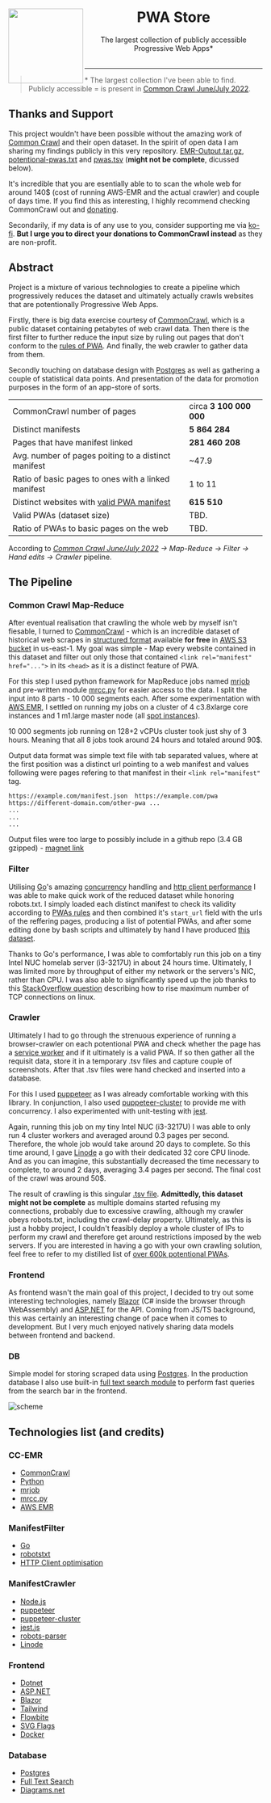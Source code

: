 <center>
<img align="left" width="148" src="https://i.imgur.com/a1KH5gq.png">
<h1>PWA Store</h1>
The largest collection of publicly accessible Progressive Web Apps*
</center>
</br>

---

> \* The largest collection I've been able to find. Publicly accessible = is present in [Common Crawl June/July 2022](https://data.commoncrawl.org/crawl-data/CC-MAIN-2022-27/index.html).

## Thanks and Support

This project wouldn't have been possible without the amazing work of [Common Crawl](https://commoncrawl.org) and their open dataset. In the spirit of open data I am sharing my findings publicly in this very repository. [EMR-Output.tar.gz](magnet:?xt=urn:btih:607f8d004b501f6a3790e35a0a6b7e1c4e6643c3&xt=urn:btmh:12205e368440692731a7587bee256b67fc11eecd9bb78288ded11df6c68c764bdde7&dn=CC-Manifests.tar.gz&tr=udp%3a%2f%2ftracker.openbittorrent.com%3a6969%2fannounce&tr=udp%3a%2f%2ftracker.opentrackr.org%3a1337%2fannounce&tr=http%3a%2f%2ftracker.openbittorrent.com%3a80%2fannounce&tr=udp%3a%2f%2fopen.tracker.cl%3a1337%2fannounce&tr=https%3a%2f%2fopentracker.i2p.rocks%2fannounce), [potentional-pwas.txt](ManifestCrawler/input/potentional-pwas.txt) and [pwas.tsv](ManifestCrawler/output/pwas.tsv) (**might not be complete**, dicussed below).

It's incredible that you are esentially able to to scan the whole web for around 140$ (cost of running AWS-EMR and the actual crawler) and couple of days time. If you find this as interesting, I highly recommend checking CommonCrawl out and [donating](https://commoncrawl.org/donate/).

Secondarily, if my data is of any use to you, consider supporting me via [ko-fi](ko-fi.com/tarasa24). **But I urge you to direct your donations to CommonCrawl instead** as they are non-profit.

## Abstract

Project is a mixture of various technologies to create a pipeline which progressively reduces the dataset and ultimately actually crawls websites that are potentionally Progressive Web Apps.

Firstly, there is big data exercise courtesy of [CommonCrawl](https://commoncrawl.org), which is a public dataset containing petabytes of web crawl data. Then there is the first filter to further reduce the input size by ruling out pages that don't conform to the [rules of PWA](https://web.dev/add-manifest/). And finally, the web crawler to gather data from them.

Secondly touching on database design with [Postgres](https://www.postgresql.org/) as well as gathering a couple of statistical data points. And presentation of the data for promotion purposes in the form of an app-store of sorts.

|                                                                            |                         |
| -------------------------------------------------------------------------- | ----------------------- |
| CommonCrawl number of pages                                                | circa **3 100 000 000** |
| Distinct manifests                                                         | **5 864 284**           |
| Pages that have manifest linked                                            | **281 460 208**         |
| Avg. number of pages poiting to a distinct manifest                        | ~47.9                   |
| Ratio of basic pages to ones with a linked manifest                        | 1 to 11                 |
| Distinct websites with [valid PWA manifest](https://web.dev/add-manifest/) | **615 510**             |
| Valid PWAs (dataset size)                                                  | TBD.                    |
| Ratio of PWAs to basic pages on the web                                    | TBD.                    |

According to _[Common Crawl June/July 2022](https://data.commoncrawl.org/crawl-data/CC-MAIN-2022-27/index.html) -> Map-Reduce -> Filter -> Hand edits -> Crawler_ pipeline.

## The Pipeline

### Common Crawl Map-Reduce

After eventual realisation that crawling the whole web by myself isn't fiesable, I turned to [CommonCrawl](https://commoncrawl.org) - which is an incredible dataset of historical web scrapes in [structured format](https://commoncrawl.org/2014/04/navigating-the-warc-file-format/) available **for free** in [AWS S3 bucket](https://registry.opendata.aws/commoncrawl/) in us-east-1. My goal was simple - Map every website contained in this dataset and filter out only those that contained `<link rel="manifest" href="...">` in its `<head>` as it is a distinct feature of PWA.

For this step I used python framework for MapReduce jobs named [mrjob](https://mrjob.readthedocs.io/en/latest/#) and pre-written module [mrcc.py](https://github.com/commoncrawl/cc-mrjob) for easier access to the data. I split the input into 8 parts - 10 000 segments each. After some experimentation with [AWS EMR](https://aws.amazon.com/emr/), I settled on running my jobs on a cluster of 4 c3.8xlarge core instances and 1 m1.large master node (all [spot instances](https://aws.amazon.com/ec2/spot/)).

10 000 segments job running on 128+2 vCPUs cluster took just shy of 3 hours. Meaning that all 8 jobs took around 24 hours and totaled around 90$.

Output data format was simple text file with tab separated values, where at the first position was a distinct url pointing to a web manifest and values following were pages refering to that manifest in their `<link rel="manifest"` tag.

```
https://example.com/manifest.json  https://example.com/pwa  https://different-domain.com/other-pwa ...
...
...
...
```

Output files were too large to possibly include in a github repo (3.4 GB gzipped) - [magnet link](magnet:?xt=urn:btih:607f8d004b501f6a3790e35a0a6b7e1c4e6643c3&xt=urn:btmh:12205e368440692731a7587bee256b67fc11eecd9bb78288ded11df6c68c764bdde7&dn=CC-Manifests.tar.gz&tr=udp%3a%2f%2ftracker.openbittorrent.com%3a6969%2fannounce&tr=udp%3a%2f%2ftracker.opentrackr.org%3a1337%2fannounce&tr=http%3a%2f%2ftracker.openbittorrent.com%3a80%2fannounce&tr=udp%3a%2f%2fopen.tracker.cl%3a1337%2fannounce&tr=https%3a%2f%2fopentracker.i2p.rocks%2fannounce)

### Filter

Utilising [Go](https://go.dev/)'s amazing [concurrency](https://www.golangprograms.com/go-language/concurrency.html) handling and [http client performance](https://www.loginradius.com/blog/engineering/tune-the-go-http-client-for-high-performance/) I was able to make quick work of the reduced dataset while honoring robots.txt. I simply loaded each distinct manifest to check its validity according to [PWAs rules](h) and then combined it's `start_url` field with the urls of the reffering pages, producing a list of potential PWAs, and after some editing done by bash scripts and ultimately by hand I have produced [this dataset](ManifestCrawler/input/potentional-pwas.txt).

Thanks to Go's performance, I was able to comfortably run this job on a tiny Intel NUC homelab server (i3-3217U) in about 24 hours time. Ultimately, I was limited more by throughput of either my network or the servers's NIC, rather than CPU. I was also able to significantly speed up the job thanks to this [StackOverflow question](https://stackoverflow.com/questions/410616/increasing-the-maximum-number-of-tcp-ip-connections-in-linux) describing how to rise maximum number of TCP connections on linux.

### Crawler

Ultimately I had to go through the strenuous experience of running a browser-crawler on each potentional PWA and check whether the page has a [service worker](https://web.dev/learn/pwa/service-workers/) and if it ultimately is a valid PWA. If so then gather all the requisit data, store it in a temporary .tsv files and capture couple of screenshots. After that .tsv files were hand checked and inserted into a database.

For this I used [puppeteer](https://pptr.dev/) as I was already comfortable working with this library. In conjunction, I also used [puppeteer-cluster](https://github.com/thomasdondorf/puppeteer-cluster) to provide me with concurrency. I also experimented with unit-testing with [jest](https://jestjs.io/).

Again, running this job on my tiny Intel NUC (i3-3217U) I was able to only run 4 cluster workers and averaged around 0.3 pages per second. Therefore, the whole job would take around 20 days to complete. So this time around, I gave [Linode](https://www.linode.com/) a go with their dedicated 32 core CPU linode. And as you can imagine, this substantially decreased the time necessary to complete, to around 2 days, averaging 3.4 pages per second. The final cost of the crawl was around 50$.

The result of crawling is this singular [.tsv file](ManifestCrawler/output/pwas.tsv). **Admittedly, this dataset might not be complete** as multiple domains started refusing my connections, probably due to excessive crawling, although my crawler obeys robots.txt, including the crawl-delay property. Ultimately, as this is just a hobby project, I couldn't feasibly deploy a whole cluster of IPs to perform my crawl and therefore get around restrictions imposed by the web servers. If you are interested in having a go with your own crawling solution, feel free to refer to my distilled list of [over 600k potentional PWAs](ManifestCrawler/input/potentional-pwas.txt).

### Frontend

As frontend wasn't the main goal of this project, I decided to try out some interesting technologies, namely [Blazor](https://dotnet.microsoft.com/en-us/apps/aspnet/web-apps/blazor) (C# inside the browser through WebAssembly) and [ASP.NET](https://dotnet.microsoft.com/en-us/apps/aspnet) for the API. Coming from JS/TS background, this was certainly an interesting change of pace when it comes to development. But I very much enjoyed natively sharing data models between frontend and backend.

### DB

Simple model for storing scraped data using [Postgres](https://www.postgresql.org/). In the production database I also use built-in [full text search module](https://www.postgresql.org/docs/current/textsearch.html) to perform fast queries from the search bar in the frontend.

![scheme](DB/PWA%20store.png)

## Technologies list (and credits)

### CC-EMR

- [CommonCrawl](https://commoncrawl.org)
- [Python](https://www.python.org/)
- [mrjob](https://mrjob.readthedocs.io/en/latest/#)
- [mrcc.py](https://github.com/commoncrawl/cc-mrjob)
- [AWS EMR](https://aws.amazon.com/emr/)

### ManifestFilter

- [Go](https://go.dev/)
- [robotstxt](https://github.com/temoto/robotstxt)
- [HTTP Client optimisation](https://stackoverflow.com/questions/410616/increasing-the-maximum-number-of-tcp-ip-connections-in-linux)

### ManifestCrawler

- [Node.js](https://nodejs.org/)
- [puppeteer](https://pptr.dev/)
- [puppeteer-cluster](https://github.com/thomasdondorf/puppeteer-cluster)
- [jest.js](https://jestjs.io/)
- [robots-parser](https://www.npmjs.com/package/robots-parser)
- [Linode](https://www.linode.com/)

### Frontend

- [Dotnet](https://dotnet.microsoft.com/en-us/)
- [ASP.NET](https://dotnet.microsoft.com/en-us/apps/aspnet)
- [Blazor](https://dotnet.microsoft.com/en-us/apps/aspnet/web-apps/blazor)
- [Tailwind](https://tailwindcss.com/)
- [Flowbite](https://flowbite.com/)
- [SVG Flags](https://github.com/lipis/flag-icons)
- [Docker](https://www.docker.com/)

### Database

- [Postgres](https://www.postgresql.org/)
- [Full Text Search](https://www.postgresql.org/docs/current/textsearch.html)
- [Diagrams.net](https://app.diagrams.net/)
